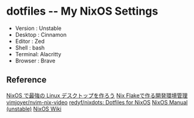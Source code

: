# dotfiles -- My NixOS Settings

- Version : Unstable
- Desktop : Cinnamon
- Editor : Zed
- Shell : bash
- Terminal: Alacritty
- Browser : Brave

## Reference

[NixOS で最強の Linux デスクトップを作ろう](https://zenn.dev/asa1984/articles/nixos-is-the-best)
[Nix Flakeで作る開発環境管理](https://zenn.dev/stmn_inc/articles/create-environment-to-nix-flake)
[vimjoyer/nvim-nix-video](https://github.com/vimjoyer/nvim-nix-video/tree/main)
[redyf/nixdots: Dotfiles for NixOS](https://github.com/redyf/nixdots)
[NixOS Manual (unstable)](https://nixos.org/manual/nixos/unstable/)
[NixOS Wiki](https://nixos.wiki/wiki/Main_Page)
